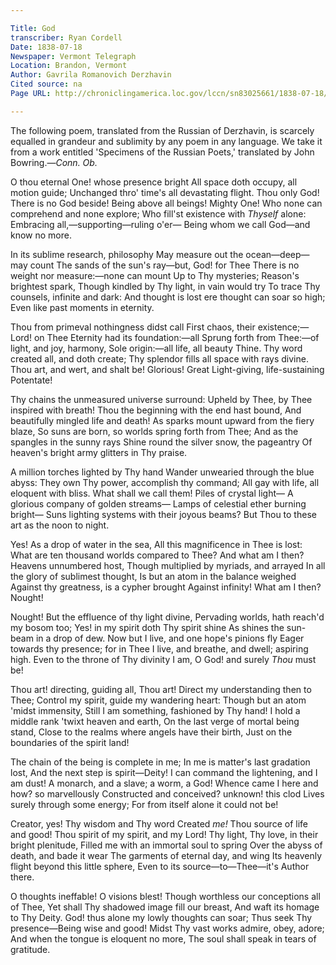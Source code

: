 ```yaml
---

Title: God
transcriber: Ryan Cordell
Date: 1838-07-18
Newspaper: Vermont Telegraph
Location: Brandon, Vermont
Author: Gavrila Romanovich Derzhavin
Cited source: na
Page URL: http://chroniclingamerica.loc.gov/lccn/sn83025661/1838-07-18/ed-1/seq-4/

---
```


The following poem, translated from the Russian of Derzhavin, is scarcely equalled in grandeur and sublimity by any poem in any language. We take it from a work entitled 'Specimens of the Russian Poets,' translated by John Bowring.—*Conn. Ob.*

O thou eternal One! whose presence bright
All space doth occupy, all motion guide;
Unchanged thro' time's all devastating flight.
Thou only God! There is no God beside!
Being above all beings! Mighty One!
Who none can comprehend and none explore;
Who fill'st existence with *Thyself* alone:
Embracing all,—supporting—ruling o'er—
Being whom we call God—and know no more.

In its sublime research, philosophy
May measure out the ocean—deep—may count
The sands of the sun's ray—but, God! for Thee
There is no weight nor measure:—none can mount
Up to Thy mysteries; Reason's brightest spark,
Though kindled by Thy light, in vain would try
To trace Thy counsels, infinite and dark:
And thought is lost ere thought can soar so high;
Even like past moments in eternity.

Thou from primeval nothingness didst call
First chaos, their existence;—Lord! on Thee
Eternity had its foundation:—all
Sprung forth from Thee:—of light, and joy, harmony,
Sole origin:—all life, all beauty Thine.
Thy word created all, and doth create;
Thy splendor fills all space with rays divine.
Thou art, and wert, and shalt be! Glorious! Great
Light-giving, life-sustaining Potentate!

Thy chains the unmeasured universe surround:
Upheld by Thee, by Thee inspired with breath!
Thou the beginning with the end hast bound,
And beautifully mingled life and death!
As sparks mount upward from the fiery blaze,
So suns are born, so worlds spring forth from Thee;
And as the spangles in the sunny rays
Shine round the silver snow, the pageantry
Of heaven's bright army glitters in Thy praise.

A million torches lighted by Thy hand
Wander unwearied through the blue abyss:
They own Thy power, accomplish thy command;
All gay with life, all eloquent with bliss.
What shall we call them! Piles of crystal light—
A glorious company of golden streams—
Lamps of celestial ether burning bright—
Suns lighting systems with their joyous beams?
But Thou to these art as the noon to night.

Yes! As a drop of water in the sea,
All this magnificence in Thee is lost:
What are ten thousand worlds compared to Thee?
And what am I then? Heavens unnumbered host,
Though multiplied by myriads, and arrayed
In all the glory of sublimest thought,
Is but an atom in the balance weighed
Against thy greatness, is a cypher brought
Against infinity! What am I then? Nought!

Nought! But the effluence of thy light divine,
Pervading worlds, hath reach'd my bosom too;
Yes! in my spirit doth Thy spirit shine
As shines the sun-beam in a drop of dew.
Now but I live, and one hope's pinions fly
Eager towards thy presence; for in Thee
I live, and breathe, and dwell; aspiring high.
Even to the throne of Thy divinity
I am, O God! and surely *Thou* must be!

Thou art! directing, guiding all, Thou art!
Direct my understanding then to Thee;
Control my spirit, guide my wandering heart:
Though but an atom 'midst immensity,
Still I am something, fashioned by Thy hand!
I hold a middle rank 'twixt heaven and earth,
On the last verge of mortal being stand,
Close to the realms where angels have their birth,
Just on the boundaries of the spirit land!

The chain of the being is complete in me;
In me is matter's last gradation lost,
And the next step is spirit—Deity!
I can command the lightening, and I am dust!
A monarch, and a slave; a worm, a God!
Whence came I here and how? so marvellously
Constructed and conceived? unknown! this clod
Lives surely through some energy;
For from itself alone it could not be!

Creator, yes! Thy wisdom and Thy word
Created *me!* Thou source of life and good!
Thou spirit of my spirit, and my Lord!
Thy light, Thy love, in their bright plenitude,
Filled me with an immortal soul to spring
Over the abyss of death, and bade it wear
The garments of eternal day, and wing
Its heavenly flight beyond this little sphere,
Even to its source—to—Thee—it's Author there.

O thoughts ineffable! O visions blest!
Though worthless our conceptions all of Thee,
Yet shall Thy shadowed image fill our breast,
And waft its homage to Thy Deity.
God! thus alone my lowly thoughts can soar;
Thus seek Thy presence—Being wise and good!
Midst Thy vast works admire, obey, adore;
And when the tongue is eloquent no more,
The soul shall speak in tears of gratitude.
